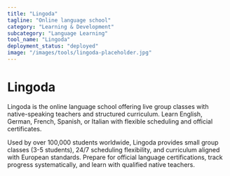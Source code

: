```yaml
---
title: "Lingoda"
tagline: "Online language school"
category: "Learning & Development"
subcategory: "Language Learning"
tool_name: "Lingoda"
deployment_status: "deployed"
image: "/images/tools/lingoda-placeholder.jpg"
---
```


# Lingoda

Lingoda is the online language school offering live group classes with native-speaking teachers and structured curriculum. Learn English, German, French, Spanish, or Italian with flexible scheduling and official certificates.

Used by over 100,000 students worldwide, Lingoda provides small group classes (3-5 students), 24/7 scheduling flexibility, and curriculum aligned with European standards. Prepare for official language certifications, track progress systematically, and learn with qualified native teachers.